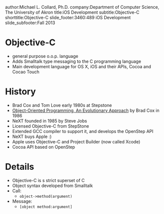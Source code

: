 author:Michael L. Collard, Ph.D.
company:Department of Computer Science, The University of Akron
title:iOS Development
subtitle:Objective-C
shorttitle:Objective-C
slide_footer:3460:489 iOS Development
slide_subfooter:Fall 2013

# Objective-C
* general purpose o.o.p. language
* Adds Smalltalk type messaging to the C programming language
* Main development language for OS X, iOS and their APIs, Cocoa and Cocao Touch

# History
* Brad Cox and Tom Love early 1980s at Stepstone
* [Object-Oriented Programming, An Evolutionary Approach](http://www.amazon.com/Object-Oriented-Programming-An-Evolutionary-Approach/dp/0201548348) by Brad Cox in 1986
* NeXT founded in 1985 by Steve Jobs
* Licensed Objective-C from StepStone
* Extended GCC compiler to support it, and develops the OpenStep API
* NeXT buys Apple :)
* Apple uses Objective-C and Project Builder (now called Xcode)
* Cocoa API based on OpenStep

# Details
* Objective-C is s strict superset of C
* Object syntax developed from Smalltalk
* Call:
	* `object->method(argument)`
* Message:
	* `[object method:argument]`